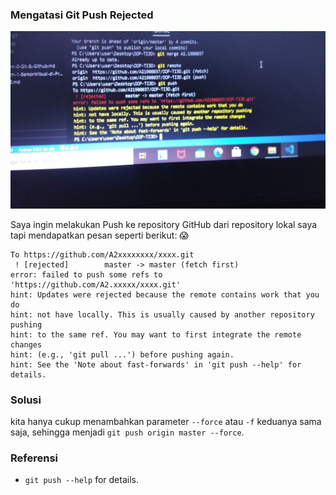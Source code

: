 ### Mengatasi Git Push Rejected

![snapshoot](snapshoot/img/Mengatasi-Git-Push-Rejected.jpeg)


Saya ingin melakukan Push ke repository GitHub dari repository lokal saya tapi mendapatkan pesan seperti berikut: 😱

```git
To https://github.com/A2xxxxxxxx/xxxx.git
 ! [rejected]        master -> master (fetch first)
error: failed to push some refs to 'https://github.com/A2.xxxxx/xxxx.git'
hint: Updates were rejected because the remote contains work that you do
hint: not have locally. This is usually caused by another repository pushing
hint: to the same ref. You may want to first integrate the remote changes
hint: (e.g., 'git pull ...') before pushing again.
hint: See the 'Note about fast-forwards' in 'git push --help' for details.
```
### Solusi

kita hanya cukup menambahkan parameter `--force` atau `-f` keduanya sama saja, sehingga menjadi `git push origin master --force`.


### Referensi

- `git push --help` for details.